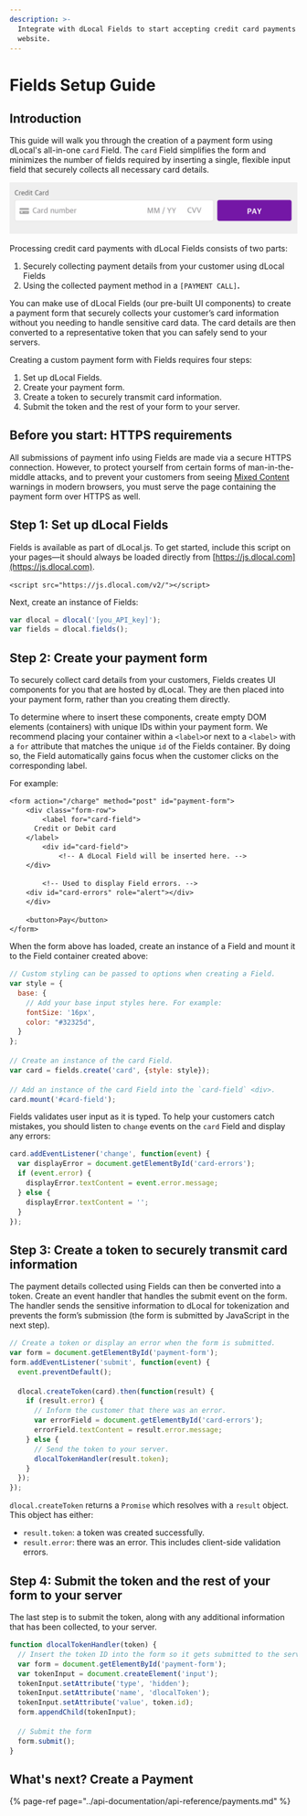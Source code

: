```yaml
---
description: >-
  Integrate with dLocal Fields to start accepting credit card payments on your
  website.
---
```


# Fields Setup Guide

## Introduction

This guide will walk you through the creation of a payment form using dLocal's all-in-one `card` Field. The `card` Field simplifies the form and minimizes the number of fields required by inserting a single, flexible input field that securely collects all necessary card details.

![](../.gitbook/assets/screen-shot-2018-07-02-at-2.48.43-pm.png)

Processing credit card payments with dLocal Fields consists of two parts:

1. Securely collecting payment details from your customer using dLocal Fields
2. Using the collected payment method in a `[PAYMENT CALL]`**.**

You can make use of dLocal Fields \(our pre-built UI components\) to create a payment form that securely collects your customer’s card information without you needing to handle sensitive card data. The card details are then converted to a representative token that you can safely send to your servers.

Creating a custom payment form with Fields requires four steps:

1. Set up dLocal Fields.
2. Create your payment form.
3. Create a token to securely transmit card information.
4. Submit the token and the rest of your form to your server.

## Before you start: **HTTPS requirements**

All submissions of payment info using Fields are made via a secure HTTPS connection. However, to protect yourself from certain forms of man-in-the-middle attacks, and to prevent your customers from seeing [Mixed Content](https://developers.google.com/web/fundamentals/security/prevent-mixed-content/what-is-mixed-content) warnings in modern browsers, you must serve the page containing the payment form over HTTPS as well.

## Step 1: Set up dLocal Fields

Fields is available as part of dLocal.js. To get started, include this script on your pages—it should always be loaded directly from [https://js.dlocal.com](https://js.dlocal.com).

`<script src="https://js.dlocal.com/v2/"></script>`

Next, create an instance of Fields:

```javascript
var dlocal = dlocal('[you_API_key]');
var fields = dlocal.fields();
```

## Step 2: Create your payment form

To securely collect card details from your customers, Fields creates UI components for you that are hosted by dLocal. They are then placed into your payment form, rather than you creating them directly.

To determine where to insert these components, create empty DOM elements \(containers\) with unique IDs within your payment form. We recommend placing your container within a `<label>`or next to a `<label>` with a `for` attribute that matches the unique `id` of the Fields container. By doing so, the Field automatically gains focus when the customer clicks on the corresponding label.

For example:

```markup
<form action="/charge" method="post" id="payment-form">
    <div class="form-row">
        <label for="card-field">
      Credit or Debit card
    </label>
        <div id="card-field">
            <!-- A dLocal Field will be inserted here. -->
    </div>

        <!-- Used to display Field errors. -->
    <div id="card-errors" role="alert"></div>
    </div>

    <button>Pay</button>
</form>
```

When the form above has loaded, create an instance of a Field and mount it to the Field container created above:

```javascript
// Custom styling can be passed to options when creating a Field.
var style = {
  base: {
    // Add your base input styles here. For example:
    fontSize: '16px',
    color: "#32325d",
  }
};

// Create an instance of the card Field.
var card = fields.create('card', {style: style});

// Add an instance of the card Field into the `card-field` <div>.
card.mount('#card-field');
```

Fields validates user input as it is typed. To help your customers catch mistakes, you should listen to `change` events on the `card` Field and display any errors:

```javascript
card.addEventListener('change', function(event) {
  var displayError = document.getElementById('card-errors');
  if (event.error) {
    displayError.textContent = event.error.message;
  } else {
    displayError.textContent = '';
  }
});
```

## Step 3: Create a token to securely transmit card information

The payment details collected using Fields can then be converted into a token. Create an event handler that handles the submit event on the form. The handler sends the sensitive information to dLocal for tokenization and prevents the form’s submission \(the form is submitted by JavaScript in the next step\).

```javascript
// Create a token or display an error when the form is submitted.
var form = document.getElementById('payment-form');
form.addEventListener('submit', function(event) {
  event.preventDefault();

  dlocal.createToken(card).then(function(result) {
    if (result.error) {
      // Inform the customer that there was an error.
      var errorField = document.getElementById('card-errors');
      errorField.textContent = result.error.message;
    } else {
      // Send the token to your server.
      dlocalTokenHandler(result.token);
    }
  });
});
```

`dlocal.createToken` returns a `Promise` which resolves with a `result` object. This object has either:

* `result.token`: a token was created successfully.
* `result.error`: there was an error. This includes client-side validation errors.

## Step 4: Submit the token and the rest of your form to your server

The last step is to submit the token, along with any additional information that has been collected, to your server.

```javascript
function dlocalTokenHandler(token) {
  // Insert the token ID into the form so it gets submitted to the server
  var form = document.getElementById('payment-form');
  var tokenInput = document.createElement('input');
  tokenInput.setAttribute('type', 'hidden');
  tokenInput.setAttribute('name', 'dlocalToken');
  tokenInput.setAttribute('value', token.id);
  form.appendChild(tokenInput);

  // Submit the form
  form.submit();
}
```

## What's next? Create a Payment

{% page-ref page="../api-documentation/api-reference/payments.md" %}

